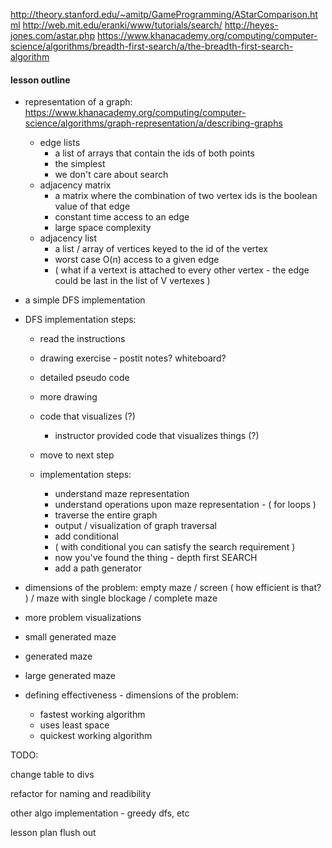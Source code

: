 http://theory.stanford.edu/~amitp/GameProgramming/AStarComparison.html
http://web.mit.edu/eranki/www/tutorials/search/
http://heyes-jones.com/astar.php
https://www.khanacademy.org/computing/computer-science/algorithms/breadth-first-search/a/the-breadth-first-search-algorithm


#### lesson outline

- representation of a graph: https://www.khanacademy.org/computing/computer-science/algorithms/graph-representation/a/describing-graphs
  - edge lists
    - a list of arrays that contain the ids of both points
    - the simplest
    - we don't care about search
  - adjacency matrix
    - a matrix where the combination of two vertex ids is the boolean value of that edge
    - constant time access to an edge
    - large space complexity
  - adjacency list
    - a list / array of vertices keyed to the id of the vertex
    - worst case O(n) access to a given edge
    - ( what if a vertext is attached to every other vertex - the edge could be last in the list of V vertexes )


- a simple DFS implementation
- DFS implementation steps:

  - read the instructions
  - drawing exercise - postit notes? whiteboard?
  - detailed pseudo code
  - more drawing
  - code that visualizes (?)
    - instructor provided code that visualizes things (?)
  - move to next step

  - implementation steps:
    - understand maze representation
    - understand operations upon maze representation - ( for loops )
    - traverse the entire graph
    - output / visualization of graph traversal
    - add conditional
    - ( with conditional you can satisfy the search requirement )
    - now you've found the thing - depth first SEARCH
    - add a path generator

- dimensions of the problem: empty maze / screen ( how efficient is that? ) / maze with single blockage / complete maze
- more problem visualizations

- small generated maze
- generated maze
- large generated maze

- defining effectiveness - dimensions of the problem:
  - fastest working algorithm
  - uses least space
  - quickest working algorithm


TODO:

change table to divs

refactor for naming and readibility

other algo implementation - greedy dfs, etc

lesson plan flush out
